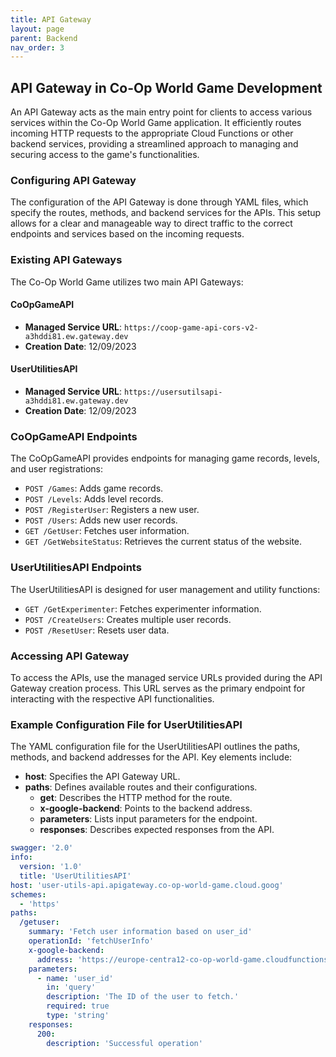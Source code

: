 ```yaml
---
title: API Gateway
layout: page
parent: Backend
nav_order: 3
---
```


## API Gateway in Co-Op World Game Development

An API Gateway acts as the main entry point for clients to access various services within the Co-Op World Game application. It efficiently routes incoming HTTP requests to the appropriate Cloud Functions or other backend services, providing a streamlined approach to managing and securing access to the game's functionalities.

### Configuring API Gateway

The configuration of the API Gateway is done through YAML files, which specify the routes, methods, and backend services for the APIs. This setup allows for a clear and manageable way to direct traffic to the correct endpoints and services based on the incoming requests.

### Existing API Gateways

The Co-Op World Game utilizes two main API Gateways:

#### CoOpGameAPI

- **Managed Service URL**: `https://coop-game-api-cors-v2-a3hddi81.ew.gateway.dev`
- **Creation Date**: 12/09/2023

#### UserUtilitiesAPI

- **Managed Service URL**: `https://usersutilsapi-a3hddi81.ew.gateway.dev`
- **Creation Date**: 12/09/2023

### CoOpGameAPI Endpoints

The CoOpGameAPI provides endpoints for managing game records, levels, and user registrations:

- `POST /Games`: Adds game records.
- `POST /Levels`: Adds level records.
- `POST /RegisterUser`: Registers a new user.
- `POST /Users`: Adds new user records.
- `GET /GetUser`: Fetches user information.
- `GET /GetWebsiteStatus`: Retrieves the current status of the website.

### UserUtilitiesAPI Endpoints

The UserUtilitiesAPI is designed for user management and utility functions:

- `GET /GetExperimenter`: Fetches experimenter information.
- `POST /CreateUsers`: Creates multiple user records.
- `POST /ResetUser`: Resets user data.

### Accessing API Gateway

To access the APIs, use the managed service URLs provided during the API Gateway creation process. This URL serves as the primary endpoint for interacting with the respective API functionalities.

### Example Configuration File for UserUtilitiesAPI

The YAML configuration file for the UserUtilitiesAPI outlines the paths, methods, and backend addresses for the API. Key elements include:

- **host**: Specifies the API Gateway URL.
- **paths**: Defines available routes and their configurations.
  - **get**: Describes the HTTP method for the route.
  - **x-google-backend**: Points to the backend address.
  - **parameters**: Lists input parameters for the endpoint.
  - **responses**: Describes expected responses from the API.

```yaml
swagger: '2.0'
info:
  version: '1.0'
  title: 'UserUtilitiesAPI'
host: 'user-utils-api.apigateway.co-op-world-game.cloud.goog'
schemes:
  - 'https'
paths:
  /getuser:
    summary: 'Fetch user information based on user_id'
    operationId: 'fetchUserInfo'
    x-google-backend:
      address: 'https://europe-centra12-co-op-world-game.cloudfunctions.net/fetchUserInfo'
    parameters:
      - name: 'user_id'
        in: 'query'
        description: 'The ID of the user to fetch.'
        required: true
        type: 'string'
    responses:
      200:
        description: 'Successful operation'
